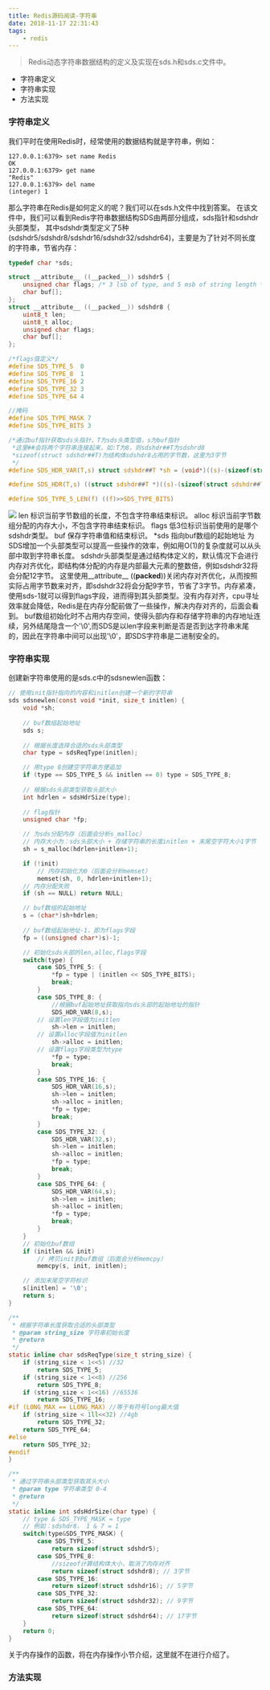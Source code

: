 ```yaml
---
title: Redis源码阅读-字符串
date: 2018-11-17 22:31:43
tags:
    - redis
---
```

>Redis动态字符串数据结构的定义及实现在sds.h和sds.c文件中。

* 字符串定义
* 字符串实现
* 方法实现

### 字符串定义
我们平时在使用Redis时，经常使用的数据结构就是字符串，例如：
```shell
127.0.0.1:6379> set name Redis
OK
127.0.0.1:6379> get name
"Redis"
127.0.0.1:6379> del name
(integer) 1
```
那么字符串在Redis是如何定义的呢？我们可以在sds.h文件中找到答案。
在该文件中，我们可以看到Redis字符串数据结构SDS由两部分组成，sds指针和sdshdr头部类型，
其中sdshdr类型定义了5种(sdshdr5/sdshdr8/sdshdr16/sdshdr32/sdshdr64)，主要是为了针对不同长度的字符串，节省内存：
```c
typedef char *sds;

struct __attribute__ ((__packed__)) sdshdr5 {
    unsigned char flags; /* 3 lsb of type, and 5 msb of string length */
    char buf[];
};
struct __attribute__ ((__packed__)) sdshdr8 {
    uint8_t len;
    uint8_t alloc;
    unsigned char flags;
    char buf[];
};

/*flags值定义*/
#define SDS_TYPE_5  0
#define SDS_TYPE_8  1
#define SDS_TYPE_16 2
#define SDS_TYPE_32 3
#define SDS_TYPE_64 4

//掩码
#define SDS_TYPE_MASK 7
#define SDS_TYPE_BITS 3

/*通过buf指针获取sds头指针，T为sds头类型值，s为buf指针
 *这里##会将两个字符串连接起来，如:T为8，则sdshdr##T为sdshrd8
 *sizeof(struct sdshdr##T)为结构体sdshdr8占用的字节数，这里为3字节
 */
#define SDS_HDR_VAR(T,s) struct sdshdr##T *sh = (void*)((s)-(sizeof(struct sdshdr##T)));

#define SDS_HDR(T,s) ((struct sdshdr##T *)((s)-(sizeof(struct sdshdr##T))))

#define SDS_TYPE_5_LEN(f) ((f)>>SDS_TYPE_BITS)
```
![](img/sds.png)
len   标识当前字节数组的长度，不包含字符串结束标识。
alloc 标识当前字节数组分配的内存大小，不包含字符串结束标识。
flags 低3位标识当前使用的是哪个sdshdr类型。
buf   保存字符串值和结束标识。
*sds  指向buf数组的起始地址
为SDS增加一个头部类型可以提高一些操作的效率，例如用O(1)的复杂度就可以从头部中取到字符串长度。
sdshdr头部类型是通过结构体定义的，默认情况下会进行内存对齐优化，即结构体分配的内存是内部最大元素的整数倍，例如sdshdr32将会分配12字节。
这里使用__attribute__ ((__packed__))关闭内存对齐优化，从而按照实际占用字节数来对齐，即sdshdr32将会分配9字节，节省了3字节。内存紧凑，使用sds-1就可以得到flags字段，进而得到其头部类型。没有内存对齐，cpu寻址效率就会降低，Redis是在内存分配前做了一些操作，解决内存对齐的，后面会看到。
buf数组初始化时不占用内存空间，使得头部内存和存储字符串的内存地址连续，另外结尾隐含一个'\0',而SDS是以len字段来判断是否是否到达字符串末尾的，因此在字符串中间可以出现'\0'，即SDS字符串是二进制安全的。

### 字符串实现
创建新字符串使用的是sds.c中的sdsnewlen函数：
```c
// 使用init指针指向的内容和initlen创建一个新的字符串
sds sdsnewlen(const void *init, size_t initlen) {
    void *sh;
    
    // buf数组起始地址
    sds s;
    
    // 根据长度选择合适的sds头部类型
    char type = sdsReqType(initlen);

    // 用type 8创建空字符串方便追加
    if (type == SDS_TYPE_5 && initlen == 0) type = SDS_TYPE_8;
    
    // 根据sds头部类型获取头部大小
    int hdrlen = sdsHdrSize(type);
    
    // flag指针
    unsigned char *fp;

    // 为sds分配内存（后面会分析s_malloc）
    // 内存大小为：sds头部大小 + 存储字符串的长度initlen + 末尾空字符大小1字节
    sh = s_malloc(hdrlen+initlen+1); 

    if (!init)
        // 内存初始化为0（后面会分析memset）
        memset(sh, 0, hdrlen+initlen+1);
    // 内存分配失败
    if (sh == NULL) return NULL;

    // buf数组的起始地址
    s = (char*)sh+hdrlen;
    
    // buf数组起始地址-1，即为flags字段
    fp = ((unsigned char*)s)-1;

    // 初始化sds头部的len,alloc,flags字段
    switch(type) {
        case SDS_TYPE_5: {
            *fp = type | (initlen << SDS_TYPE_BITS);
            break;
        }
        case SDS_TYPE_8: {
            //根据buf起始地址获取指向sds头部的起始地址的指针
            SDS_HDR_VAR(8,s);
	    // 设置len字段值为initlen
            sh->len = initlen;
	    // 设置alloc字段值为initlen
            sh->alloc = initlen;
	    // 设置flags字段类型为type
            *fp = type;
            break;
        }
        case SDS_TYPE_16: {
            SDS_HDR_VAR(16,s);
            sh->len = initlen;
            sh->alloc = initlen;
            *fp = type;
            break;
        }
        case SDS_TYPE_32: {
            SDS_HDR_VAR(32,s);
            sh->len = initlen;
            sh->alloc = initlen;
            *fp = type;
            break;
        }
        case SDS_TYPE_64: {
            SDS_HDR_VAR(64,s);
            sh->len = initlen;
            sh->alloc = initlen;
            *fp = type;
            break;
        }
    }
    // 初始化buf数组
    if (initlen && init)
        // 拷贝init到buf数组（后面会分析memcpy）
        memcpy(s, init, initlen);

    // 添加末尾空字符标识
    s[initlen] = '\0';
    return s;
}

/**
 * 根据字符串长度获取合适的头部类型
 * @param string_size 字符串初始长度
 * @return
 */
static inline char sdsReqType(size_t string_size) {
    if (string_size < 1<<5) //32
        return SDS_TYPE_5;
    if (string_size < 1<<8) //256
        return SDS_TYPE_8;
    if (string_size < 1<<16) //65536
        return SDS_TYPE_16;
#if (LONG_MAX == LLONG_MAX) //等于有符号long最大值
    if (string_size < 1ll<<32) //4gb
        return SDS_TYPE_32;
    return SDS_TYPE_64;
#else
    return SDS_TYPE_32;
#endif
}

/**
 * 通过字符串头部类型获取其头大小
 * @param type 字符串类型 0-4
 * @return
 */
static inline int sdsHdrSize(char type) {
    // type & SDS_TYPE_MASK = type
    // 例如：sdshdr8， 1 & 7 = 1
    switch(type&SDS_TYPE_MASK) {
        case SDS_TYPE_5:
            return sizeof(struct sdshdr5);
        case SDS_TYPE_8:
            //sizeof计算结构体大小，取消了内存对齐
            return sizeof(struct sdshdr8); // 3字节
        case SDS_TYPE_16:
            return sizeof(struct sdshdr16); // 5字节
        case SDS_TYPE_32:
            return sizeof(struct sdshdr32); // 9字节
        case SDS_TYPE_64:
            return sizeof(struct sdshdr64); // 17字节
    }
    return 0;
}
```
关于内存操作的函数，将在内存操作小节介绍，这里就不在进行介绍了。
### 方法实现

